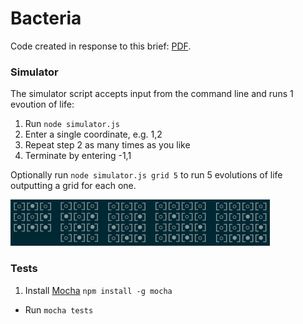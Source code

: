 # Bacteria

Code created in response to this brief: [PDF](bacteria.pdf).

### Simulator

The simulator script accepts input from the command line and runs 1 evoution of life:

1. Run `node simulator.js`
2. Enter a single coordinate, e.g. 1,2
3. Repeat step 2 as many times as you like
4. Terminate by entering -1,1

Optionally run `node simulator.js grid 5` to run 5 evolutions of life outputting a grid for each one.

<img src="evolve.png" width="415" height="74">

### Tests

1. Install [Mocha](https://github.com/visionmedia/mocha) `npm install -g mocha`
- Run `mocha tests`

